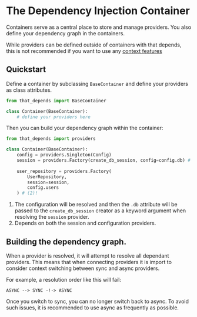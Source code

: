 # The Dependency Injection Container

Containers serve as a central place to store and manage providers. You also define
your dependency graph in the containers.

While providers can be defined outside of containers with that depends, this is not recommended
if you want to use any [context features](../providers/context-resources.md)


## Quickstart

Define a container by subclassing `BaseContainer` and define your providers as class attributes.
```python
from that_depends import BaseContainer

class Container(BaseContainer):
    # define your providers here
```

Then you can build your dependency graph within the container:

```python
from that_depends import providers

class Container(BaseContainer):
    config = providers.Singleton(Config)
    session = providers.Factory(create_db_session, config=config.db) # (1)!
    
    user_repository = providers.Factory(
        UserRepository, 
        session=session, 
        config.users
    ) # (2)!


```

1. The configuration will be resolved and then the `.db` attribute will be passed to the `create_db_session` creator
as a keyword argument when resolving the `session` provider.
2. Depends on both the session and configuration providers.

## Building the dependency graph.

When a provider is resolved, it will attempt to resolve all dependant providers. 
This means that when connecting providers it is import to consider context switching between
sync and async providers.

For example, a resolution order like this will fail:
```
ASYNC --> SYNC -!-> ASYNC
```

Once you switch to sync, you can no longer switch back to async.
To avoid such issues, it is recommended to use async as frequently as possible.

